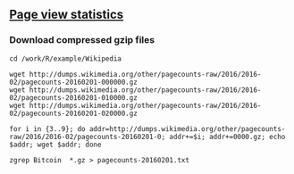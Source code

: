 ## [Page view statistics](https://dumps.wikimedia.org/other/pagecounts-raw/)

### Download compressed gzip files
~~~
cd /work/R/example/Wikipedia

wget http://dumps.wikimedia.org/other/pagecounts-raw/2016/2016-02/pagecounts-20160201-000000.gz
wget http://dumps.wikimedia.org/other/pagecounts-raw/2016/2016-02/pagecounts-20160201-010000.gz
wget http://dumps.wikimedia.org/other/pagecounts-raw/2016/2016-02/pagecounts-20160201-020000.gz

for i in {3..9}; do addr=http://dumps.wikimedia.org/other/pagecounts-raw/2016/2016-02/pagecounts-20160201-0; addr+=$i; addr+=0000.gz; echo $addr; wget $addr; done

zgrep Bitcoin  *.gz > pagecounts-20160201.txt
~~~
